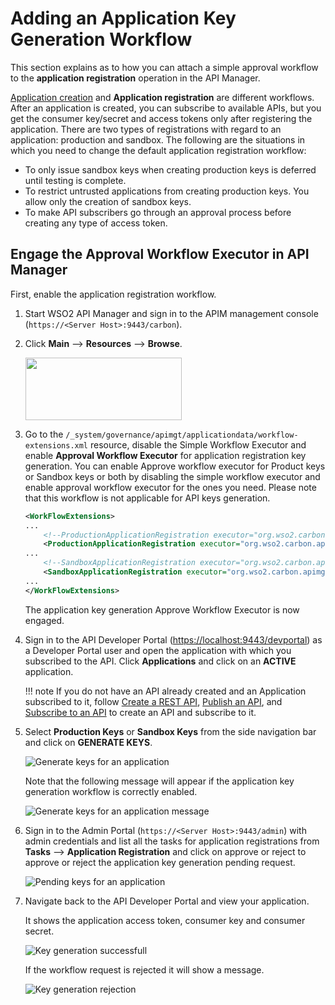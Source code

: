 # Adding an Application Key Generation Workflow

This section explains as to how you can attach a simple approval workflow to the **application registration** operation in the API Manager. 

[Application creation]({{base_path}}/consume-api/manage-application/advanced-topics/adding-an-application-creation-workflow) and **Application registration** are different workflows. After an application is created, you can subscribe to available APIs, but you get the consumer key/secret and access tokens only after registering the application. There are two types of registrations with regard to an application: production and sandbox. The following are the situations in which you need to change the default application registration workflow:

-  To only issue sandbox keys when creating production keys is deferred until testing is complete.
-  To restrict untrusted applications from creating production keys. You allow only the creation of sandbox keys.
-  To make API subscribers go through an approval process before creating any type of access token.

## Engage the Approval Workflow Executor in API Manager

First, enable the application registration workflow.

1.  Start WSO2 API Manager and sign in to the APIM management console (`https://<Server Host>:9443/carbon`).

2. Click **Main** --> **Resources** --> **Browse**.

     <a href="{{base_path}}/assets/img/learn/wf-extensions-browse.png"><img src="{{base_path}}/assets/img/learn/wf-extensions-browse.png" width="250" height="100"/></a>

3.  Go to the `/_system/governance/apimgt/applicationdata/workflow-extensions.xml` resource, disable the Simple Workflow Executor and enable **Approval Workflow Executor**  for application registration key generation. You can enable Approve workflow executor for Product keys or Sandbox keys or both by disabling the simple workflow executor and enable approval workflow executor for the ones you need. Please note that this workflow is not applicable for API keys generation.

    ``` xml
    <WorkFlowExtensions>
    ...
        <!--ProductionApplicationRegistration executor="org.wso2.carbon.apimgt.impl.workflow.ApplicationRegistrationSimpleWorkflowExecutor"/-->
        <ProductionApplicationRegistration executor="org.wso2.carbon.apimgt.impl.workflow.ApplicationRegistrationApprovalWorkflowExecutor"/>
    ...   
        <!--SandboxApplicationRegistration executor="org.wso2.carbon.apimgt.impl.workflow.ApplicationRegistrationSimpleWorkflowExecutor"/-->
        <SandboxApplicationRegistration executor="org.wso2.carbon.apimgt.impl.workflow.ApplicationRegistrationApprovalWorkflowExecutor"/>
    ...
    </WorkFlowExtensions>
    ```
    The application key generation Approve Workflow Executor is now engaged.

4.  Sign in to the API Developer Portal (<https://localhost:9443/devportal>) as a Developer Portal user and open the application with which you subscribed to the API. Click **Applications** and click on an **ACTIVE** application.


    !!! note
        If you do not have an API already created and an Application subscribed to it, follow [Create a REST API]({{base_path}}/design/create-api/create-rest-api/create-a-rest-api/), [Publish an API]({{base_path}}/deploy-and-publish/publish-on-dev-portal/publish-an-api/), and [Subscribe to an API]({{base_path}}/consume/manage-subscription/subscribe-to-an-api) to create an API and subscribe to it.

5.  Select **Production Keys** or **Sandbox Keys** from the side navigation bar and click on **GENERATE KEYS**.
    
    ![Generate keys for an application]({{base_path}}/assets/img/learn/application-registration-generate-keys.png)

     Note that the following message will appear if the application key generation workflow is correctly enabled.

    ![Generate keys for an application message]({{base_path}}/assets/img/learn/application-key-genereation-message.png)

6.  Sign in to the Admin Portal (`https://<Server Host>:9443/admin`) with admin credentials and list all the tasks for application registrations from **Tasks** --> **Application Registration** and click on approve or reject to approve or reject the application key generation pending request. 

    ![Pending keys for an application]({{base_path}}/assets/img/learn/application-registration-pending-list.png)

7.  Navigate back to the API Developer Portal and view your application.

     It shows the application access token, consumer key and consumer secret.
    
    ![Key generation successfull]({{base_path}}/assets/img/learn/application-key-generated.png)

    If the workflow request is rejected  it will show a message.

    ![Key generation rejection]({{base_path}}/assets/img/learn/application-key-generation-rejected.png)
    
